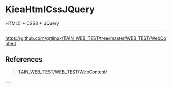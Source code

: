 KieaHtmlCssJQuery
=================
HTML5 + CSS3 + JQuery





----------------------
https://github.com/grtlinux/TAIN_WEB_TEST/tree/master/WEB_TEST/WebContent


References
----------
> [TAIN_WEB_TEST/WEB_TEST/WebContent/](https://github.com/grtlinux/TAIN_WEB_TEST/tree/master/WEB_TEST/WebContent "TAIN_WEB_TEST/WEB_TEST/WebContent/")
> []( "")
> []( "")
> []( "")
> []( "")
> []( "")
> []( "")
> []( "")
> []( "")
> []( "")
> []( "")
> []( "")


.....




